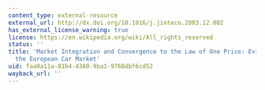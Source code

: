 ```yaml
---
content_type: external-resource
external_url: http://dx.doi.org/10.1016/j.jinteco.2003.12.002
has_external_license_warning: true
license: https://en.wikipedia.org/wiki/All_rights_reserved
status: ''
title: 'Market Integration and Convergence to the Law of One Price: Evidence from
  the European Car Market'
uid: faa0a11a-81b4-4380-9ba1-9768dbf6cd52
wayback_url: ''
---
```

